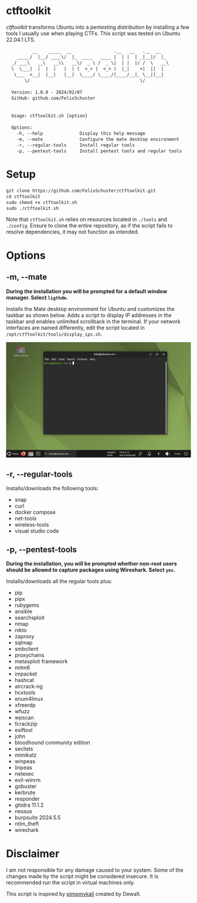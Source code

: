 # ctftoolkit

*ctftoolkit* transforms Ubuntu into a pentesting distribution by installing a few tools I usually use when playing CTFs.
This script was tested on Ubuntu 22.04.1 LTS.

```
          __    _____  __                .__   __   .__  __
    _____/  |__/ ____\/  |_  ____   ____ |  | |  | _|__|/  |_ 
  _/ ___\   __\   __\\   __\/  _ \ /  _ \|  | |  |/ /  \   __\
  \  \___|  |  |  |   |  | (  <_> |  <_> )  |_|    <|  ||  |
   \___  >__|  |__|   |__|  \____/ \____/|____/__|_ \__||__|
       \/                                          \/

  Version: 1.0.0 - 2024/02/07
  GitHub: github.com/FelixSchuster


  Usage: ctftoolkit.sh [option]

  Options:
    -h, --help              Display this help message
    -m, --mate              Configure the mate desktop environment
    -r, --regular-tools     Install regular tools
    -p, --pentest-tools     Install pentest tools and regular tools
```

# Setup
```
git clone https://github.com/FelixSchuster/ctftoolkit.git
cd ctftoolkit
sudo chmod +x ctftoolkit.sh
sudo ./ctftoolkit.sh
```
Note that `ctftoolkit.sh` relies on resources located in `./tools` and `./config`.
Ensure to clone the entire repository, as if the script fails to resolve dependencies, it may not function as intended.

# Options

## -m, --mate
**During the installation you will be prompted for a default window manager. Select `ligthdm`.**

Installs the Mate desktop environment for Ubuntu and customizes the taskbar as shown below. Adds a script to display IP addresses in the taskbar and enables unlimited scrollback in the terminal. If your network interfaces are named differently, edit the script located in `/opt/ctftoolkit/tools/display_ips.sh`.

![Mate Desktop](./img/mate-desktop.png)

## -r, --regular-tools
Installs/downloads the following tools:

- snap
- curl
- docker compose
- net-tools
- wireless-tools
- visual studio code

## -p, --pentest-tools
**During the installation, you will be prompted whether non-root users should be allowed to capture packages using Wireshark. Select `yes`.**

Installs/downloads all the regular tools plus:
- pip
- pipx
- rubygems
- ansible
- searchsploit
- nmap
- nikto
- zaproxy
- sqlmap
- smbclient
- proxychains
- metasploit framework
- mitm6
- impacket
- hashcat
- aircrack-ng
- hcxtools
- enum4linux
- xfreerdp
- wfuzz
- wpscan
- fcrackzip
- exiftool
- john
- bloodhound community edition
- seclists
- mimikatz
- winpeas
- linpeas
- netexec
- evil-winrm
- gobuster
- kerbrute
- responder
- ghidra 11.1.2
- nessus
- burpsuite 2024.5.5
- ntlm_theft
- wireshark

# Disclaimer
I am not responsible for any damage caused to your system. Some of the changes made by the script might be considered insecure. It is recommended run the script in virtual machines only.

This script is inspired by [pimpmykali](https://github.com/Dewalt-arch/pimpmykali.git) created by Dewalt.
